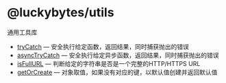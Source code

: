 # @luckybytes/utils

通用工具库

- [tryCatch](./src/tryCatch/index.md) &mdash; 安全执行给定函数，返回结果，同时捕获抛出的错误
- [asyncTryCatch](./src/asyncTryCatch/index.md) &mdash; 安全执行给定异步函数，返回结果，同时捕获抛出的错误
- [isFullURL](./src/isFullURL/index.md) &mdash; 判断给定的字符串是否是一个完整的HTTP/HTTPS URL
- [getOrCreate](./src/getOrCreate/index.md) &mdash; 对象取值，如果没有对应的键，以默认值创建并返回默认值

